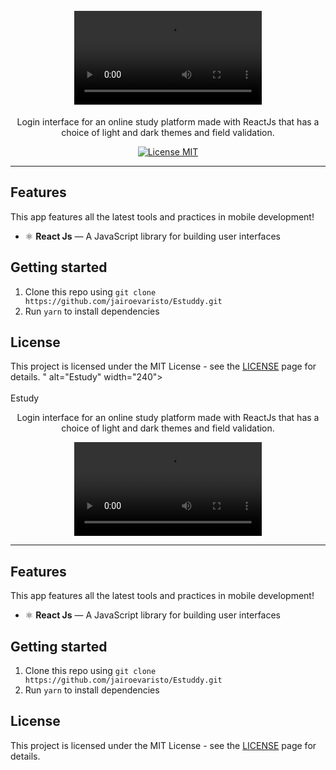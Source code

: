 <h1 align="center">
<br>
  <video src="<h1 align="center">
<br>
  <video width="320" height="240" controls>
    <source src="https://www.facebook.com/100004140396045/videos/1752797771534886" type="video/mp4">
 </video>
<br>
<br>
Estudy
</h1>

<p align="center">Login interface for an online study platform made with ReactJs that has a choice of light and dark themes and field validation.</p>

<p align="center">
  <a href="https://opensource.org/licenses/MIT">
    <img src="https://img.shields.io/badge/License-MIT-blue.svg" alt="License MIT">
  </a>
</p>

<hr />

## Features

This app features all the latest tools and practices in mobile development!

- ⚛️ **React Js** — A JavaScript library for building user interfaces

## Getting started

1. Clone this repo using `git clone https://github.com/jairoevaristo/Estuddy.git`
2. Run `yarn` to install dependencies<br />

## License

This project is licensed under the MIT License - see the [LICENSE](https://opensource.org/licenses/MIT) page for details.
" alt="Estudy" width="240">
<br>
<br>
Estudy
</h1>

<p align="center">Login interface for an online study platform made with ReactJs that has a choice of light and dark themes and field validation.</p>

<p align="center">
  <a href="https://opensource.org/licenses/MIT">
    <video src="https://img.shields.io/badge/License-MIT-blue.svg" alt="License MIT">
  </a>
</p>

<hr />

## Features

This app features all the latest tools and practices in mobile development!

- ⚛️ **React Js** — A JavaScript library for building user interfaces

## Getting started

1. Clone this repo using `git clone https://github.com/jairoevaristo/Estuddy.git`
2. Run `yarn` to install dependencies<br />

## License

This project is licensed under the MIT License - see the [LICENSE](https://opensource.org/licenses/MIT) page for details.
